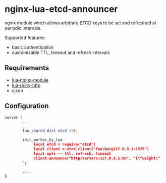 # nginx-lua-etcd-announcer
nginx module which allows arbitrary ETCD keys to be set and refreshed at periodic intervals.

Supported features:
* basic authentication
* customizable TTL, timeout and refresh intervals

## Requirements
* [lua-nginx-module](https://github.com/openresty/lua-nginx-module)
* [lua-resty-http](https://github.com/pintsized/lua-resty-http)
* cjson

## Configuration

```lua
server {
        ...

        lua_shared_dict etcd 32k;

        init_worker_by_lua '
             local etcd = require("etcd")
             local client = etcd.client("foo:bar@127.0.0.1:2379")
             local opts -- ttl, refresh, timeout
             client:announce("http/servers/127.0.0.1:80", "{\"weight\":2, \"max_fails\":2, \"fail_timeout\":10, \"down\":1}", ngx.shared.etcd, opts)
        ';

        ...
}
```
